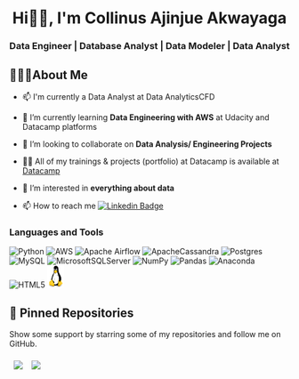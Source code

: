 <h1 align="center">Hi✌🏻, I'm Collinus Ajinjue Akwayaga</h1>
<h3 align="center">Data Engineer | Database Analyst | Data Modeler | Data Analyst</h3>

<!---
![Profile Views](https://komarev.com/ghpvc/?username=essraahmed&color=blue)
[![Linkedin Badge](https://img.shields.io/badge/-esraahmed-0072b1?style=flat&logo=Linkedin&logoColor=white)](https://www.linkedin.com/in/esraa-ahmed-ibrahim2/ "Connect on LinkedIn")
--->

## 👩🏻‍💻About Me
- 📫 I'm currently a Data Analyst at Data AnalyticsCFD
- 🌱 I’m currently learning **Data Engineering with AWS** at Udacity and Datacamp platforms

- 👯 I’m looking to collaborate on **Data Analysis/ Engineering Projects**

- 👨‍💻 All of my trainings & projects (portfolio) at Datacamp is available at [Datacamp](https://www.datacamp.com/portfolio/collinusakwayaga)

- 👀 I’m interested in **everything about data**
- 📫 How to reach me [![Linkedin Badge](https://img.shields.io/badge/-Collinus-0072b1?style=flat&logo=Linkedin&logoColor=white)](https://www.linkedin.com/in/akwayaga-collinus-ajinjue/ "Connect on LinkedIn") 

<!---
- 📄 Please check my [Resume](https://drive.google.com/file/d/1_CSYy5kW5saZmqwDHnU4q4omUgxJSkB1/view?usp=sharing) for more details.


<img src="https://media.giphy.com/media/VekcnHOwOI5So/giphy.gif" align="right" height="220" />
--->
### Languages and Tools
![Python](https://img.shields.io/badge/python-3670A0?style=flat&logo=python&logoColor=ffdd54) 
![AWS](https://img.shields.io/badge/AWS-%23FF9900.svg?style=flat&logo=amazon-aws&logoColor=white) 
![Apache Airflow](https://img.shields.io/badge/Apache%20Airflow-017CEE?style=flat&logo=Apache%20Airflow&logoColor=white) 
![ApacheCassandra](https://img.shields.io/badge/cassandra-%231287B1.svg?style=flat&logo=apache-cassandra&logoColor=white) 
![Postgres](https://img.shields.io/badge/postgres-%23316192.svg?style=flat&logo=postgresql&logoColor=white) 
![MySQL](https://img.shields.io/badge/mysql-%2300f.svg?style=flat&logo=mysql&logoColor=white) 
![MicrosoftSQLServer](https://img.shields.io/badge/Microsoft%20SQL%20Sever-CC2927?style=flat&logo=microsoft%20sql%20server&logoColor=white) 
![NumPy](https://img.shields.io/badge/numpy-%23013243.svg?style=flat&logo=numpy&logoColor=white) 
![Pandas](https://img.shields.io/badge/pandas-%23150458.svg?style=flat&logo=pandas&logoColor=white) 
![Anaconda](https://img.shields.io/badge/Anaconda-%2344A833.svg?style=flat&logo=anaconda&logoColor=white) 
![HTML5](https://img.shields.io/badge/html5-%23E34F26.svg?style=flat&logo=html5&logoColor=white) 
<a href="https://www.linux.org/" target="_blank"> 
<img src="https://raw.githubusercontent.com/devicons/devicon/master/icons/linux/linux-original.svg" alt="linux" width="30" height="40"/> </a>

## 📌 Pinned Repositories 

Show some support by starring some of my repositories and follow me on GitHub.


<a href="https://github.com/ajinjue/Data_Warehouse_Redshift">
  <img align="left" style="margin:0.5rem" src="https://github-readme-stats.vercel.app/api/pin/?username=ajinjue&repo=Data_Warehouse_Redshift&title_color=ffffff&text_color=c9cacc&icon_color=4AB197&bg_color=1A2B34" />
</a>

<a href="https://github.com/ajinjue/Data_Modelling_with_Cassandra">
  <img align="center" style="margin:0.5rem" src="https://github-readme-stats.vercel.app/api/pin/?username=ajinjue&repo=Data_Modelling_with_Cassandra&title_color=ffffff&text_color=c9cacc&icon_color=4AB197&bg_color=1A2B34" />
</a>

<!---

<br>
<a href="https://github.com/essraahmed/Data-Deduplication-using-AWS-Lake-Formation-FindMatches">
  <img align="left" style="margin:0.5rem" src="https://github-readme-stats.vercel.app/api/pin/?username=essraahmed&repo=Data-Deduplication-using-AWS-Lake-Formation-FindMatches&title_color=ffffff&text_color=c9cacc&icon_color=4AB197&bg_color=1A2B34" />
</a>


<a href="https://github.com/essraahmed/Communicate-Data-Findings">
  <img align="center" style="margin:0.5rem" src="https://github-readme-stats.vercel.app/api/pin/?username=essraahmed&repo=Communicate-Data-Findings&title_color=ffffff&text_color=c9cacc&icon_color=4AB197&bg_color=1A2B34" />
</a>

<br>

<br>

## &#x1f4c8; GitHub Stats 

<br>

<a href="https://github.com/essraahmed">
  <img align="left" style="margin:0.5rem" src="https://github-readme-stats.vercel.app/api/top-langs/?username=essraahmed&hide=html,css&title_color=ffffff&text_color=c9cacc&icon_color=4AB197&bg_color=1A2B34" />
</a> 


<a href="https://github.com/essraahmed">
  <img align="center" style="margin:0.5rem" src="https://github-readme-stats.vercel.app/api?username=essraahmed&show_icons=true&line_height=27&count_private=true&title_color=ffffff&text_color=c9cacc&icon_color=4AB097&bg_color=1A2B34" alt="esraa's GitHub Stats" />
</a>

<br>
<br>


![Snake animation](https://github.com/essraahmed/essraahmed/blob/output/github-contribution-grid-snake.svg)

--->
